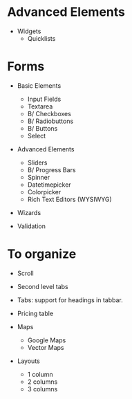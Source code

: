 
Advanced Elements
============================

* Widgets
	+  Quicklists

Forms
============================

* Basic Elements
	+ 	Input Fields
	+ 	Textarea
	+ B/	Checkboxes
	+ B/	Radiobuttons
	+ B/	Buttons
	+ 	Select

* Advanced Elements
	+ 	Sliders
	+ B/	Progress Bars
	+ 	Spinner
	+ 	Datetimepicker
	+ 	Colorpicker
	+ 	Rich Text Editors (WYSIWYG)

* Wizards

* Validation

To organize
============================

* Scroll

* Second level tabs

* Tabs: support for headings in tabbar.

* Pricing table

* Maps
	+ Google Maps
	+ Vector Maps

* Layouts
	+ 1 column
	+ 2 columns
	+ 3 columns

